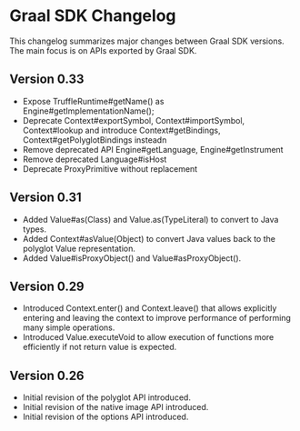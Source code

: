 # Graal SDK Changelog

This changelog summarizes major changes between Graal SDK versions. The main focus is on APIs exported by Graal SDK.

## Version 0.33
* Expose TruffleRuntime#getName() as Engine#getImplementationName();
* Deprecate Context#exportSymbol, Context#importSymbol, Context#lookup and introduce Context#getBindings, Context#getPolyglotBindings insteadn
* Remove deprecated API Engine#getLanguage, Engine#getInstrument
* Remove deprecated Language#isHost
* Deprecate ProxyPrimitive without replacement

## Version 0.31

* Added Value#as(Class) and Value.as(TypeLiteral) to convert to Java types.
* Added Context#asValue(Object) to convert Java values back to the polyglot Value representation.
* Added Value#isProxyObject() and Value#asProxyObject().

## Version 0.29

* Introduced Context.enter() and Context.leave() that allows explicitly entering and leaving the context to improve performance of performing many simple operations.
* Introduced Value.executeVoid to allow execution of functions more efficiently if not return value is expected.


## Version 0.26

* Initial revision of the polyglot API introduced.
* Initial revision of the native image API introduced.
* Initial revision of the options API introduced.
